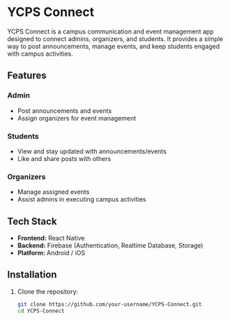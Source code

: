 # YCPS Connect

YCPS Connect is a campus communication and event management app designed to connect admins, organizers, and students. It provides a simple way to post announcements, manage events, and keep students engaged with campus activities.

## Features

### Admin
- Post announcements and events  
- Assign organizers for event management  

### Students
- View and stay updated with announcements/events  
- Like and share posts with others  

### Organizers
- Manage assigned events  
- Assist admins in executing campus activities  

## Tech Stack
- **Frontend:** React Native  
- **Backend:** Firebase (Authentication, Realtime Database, Storage)  
- **Platform:** Android / iOS  

## Installation

1. Clone the repository:
   ```bash
   git clone https://github.com/your-username/YCPS-Connect.git
   cd YCPS-Connect
